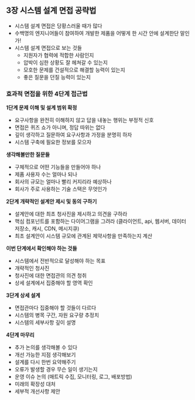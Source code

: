 ## 3장 시스템 설계 면접 공략법

- 시스템 설계 면접은 당황스러울 때가 많다
- 수백명의 엔지니어들이 참여하여 개발한 제품을 어떻게 한 시간 안에 설계한단 말인가!
- 시스템 설계 면접으로 보는 것들
  - 지원자가 협력에 적합한 사람인지
  - 압박이 심한 상황도 잘 헤쳐갈 수 있는지
  - 모호한 문제를 건설적으로 해결할 능력이 있는지
  - 좋은 질문을 던질 능력이 있는지

### 효과적 면접을 위한 4단계 접근법

**1단계 문제 이해 및 설계 범위 확정**

- 요구사항을 완전히 이해하지 않고 답을 내놓는 행위는 부정적 신호
- 면접은 퀴즈 쇼가 아니며, 정답 따위는 없다
- 깊이 생각하고 질문하여 요구사항과 가정을 분명히 하자
- 시스템 구축에 필요한 정보를 모으자

**생각해볼만한 질문들**

- 구체적으로 어떤 기능들을 만들어야 하나
- 제품 사용자 수는 얼마나 되나
- 회사의 규모는 얼마나 빨리 커지리라 예상하나
- 회사가 주로 사용하는 기술 스택은 무엇인가

**2단계 개략적인 설계안 제시 및 동의 구하기**

- 설계안에 대한 최초 청사진을 제시하고 의견을 구하라
- 핵심 컴포넌트를 포함하는 다이어그램을 그려라 (클라이언트, api, 웹서버, 데이터저장소, 캐시, CDN, 메시지큐)
- 최초 설계안이 시스템 규모에 관계된 제약사항을 만족하는지 계산

**이번 단계에서 확인해야 하는 것들**

- 시스템에서 전반적으로 달성해야 하는 목표
- 개략적인 청사진
- 청사진에 대한 면접관의 의견 청취
- 상세 설계에서 집중해야 할 영역 확인


**3단계 상세 설계**

- 면접관마다 집중해야 할 것들이 다르다
- 시스템의 병목 구간, 자원 요구량 추정치
- 시스템의 세부사항 깊이 설명

**4단계 마무리**

- 추가 논의를 생각해볼 수 있다
- 개선 가능한 지점 생각해보기
- 설계를 다시 한번 요약해주기
- 오류가 발생할 경우 무슨 일이 생기는지
- 운영 이슈 논의 (매트릭 수집, 모니터링, 로그, 배포방법)
- 미래의 확장성 대처
- 세부적 개선사항 제안



